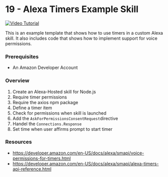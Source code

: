 # 19 - Alexa Timers Example Skill

[![Video Tutorial](http://img.youtube.com/vi/2QpS2UtG2yQ/maxresdefault.jpg)](http://www.youtube.com/watch?v=2QpS2UtG2yQ)

This is an example template that shows how to use timers in a custom Alexa skill. It also includes code that shows how to implement support for voice permissions.

### Prerequisites 

- An Amazon Developer Account 

### Overview

1. Create an Alexa-Hosted skill for Node.js
2. Require timer permissions
3. Require the axios npm package
4. Define a timer item
5. Check for permissions when skill is launched
6. Add the `AskForPermissionsConsentRequest`directive
7. Handel the `Connections.Response`
8. Set time when user affirms prompt to start timer

### Resources

-  https://developer.amazon.com/en-US/docs/alexa/smapi/voice-permissions-for-timers.html
-  https://developer.amazon.com/en-US/docs/alexa/smapi/alexa-timers-api-reference.html
